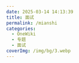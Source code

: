 ```yaml
---
date: 2025-03-14 14:13:39
title: 面试
permalink: /mianshi
categories:
  - OneWiki
  - 专题
  - 面试
coverImg: /img/bg/3.webp
---
```




